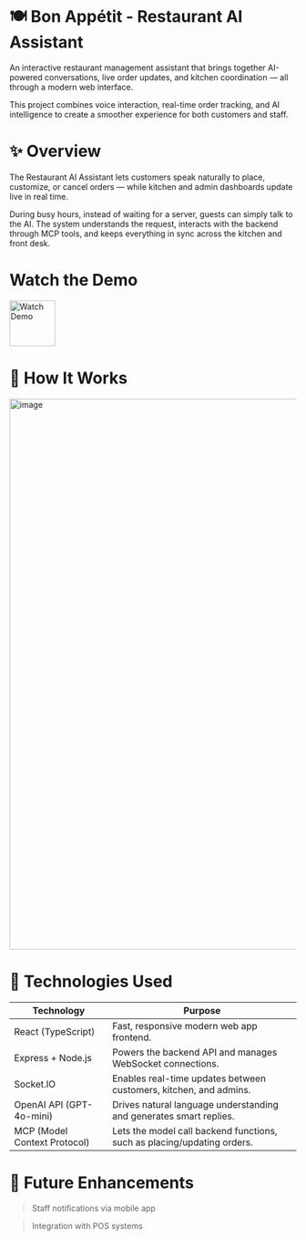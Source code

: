 # 🍽️ Bon Appétit - Restaurant AI Assistant

An interactive restaurant management assistant that brings together AI-powered conversations, live order updates, and kitchen coordination — all through a modern web interface.

This project combines voice interaction, real-time order tracking, and AI intelligence to create a smoother experience for both customers and staff.

# ✨ Overview

The Restaurant AI Assistant lets customers speak naturally to place, customize, or cancel orders — while kitchen and admin dashboards update live in real time.

During busy hours, instead of waiting for a server, guests can simply talk to the AI. The system understands the request, interacts with the backend through MCP tools, and keeps everything in sync across the kitchen and front desk.

# Watch the Demo
<a href="https://drive.google.com/file/d/1sXK7GhIB-pxYLbvUUU9VstuxAA_PhF1V/view?usp=sharing" target="_blank"> <img src="https://img.icons8.com/ios-filled/100/play-button-circled--v1.png" alt="Watch Demo" width="80"/> </a>

# 🧠 How It Works

<img width="1636" height="966" alt="image" src="https://github.com/user-attachments/assets/a90bf5df-4f42-4daa-adf6-913a9e5356ae" />

# 🧩 Technologies Used
| Technology                | Purpose                                                             |
|---------------------------|---------------------------------------------------------------------|
| React (TypeScript)        | Fast, responsive modern web app frontend.                 |
| Express + Node.js         | Powers the backend API and manages WebSocket connections.           |
| Socket.IO                 | Enables real-time updates between customers, kitchen, and admins.   |
| OpenAI API (GPT-4o-mini)  | Drives natural language understanding and generates smart replies.  |
| MCP (Model Context Protocol) | Lets the model call backend functions, such as placing/updating orders. |


# 🚀 Future Enhancements

> Staff notifications via mobile app

> Integration with POS systems
